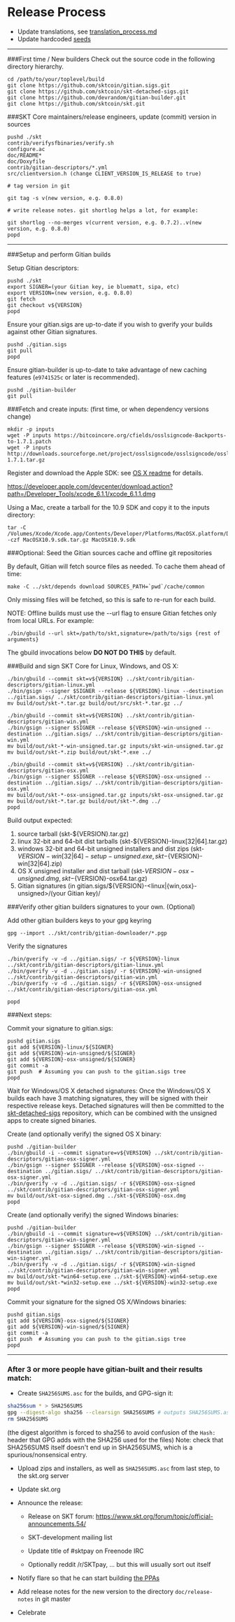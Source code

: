 Release Process
====================

* Update translations, see [translation_process.md](https://github.com/sktcoin/skt/blob/master/doc/translation_process.md#syncing-with-transifex)
* Update hardcoded [seeds](/contrib/seeds)

* * *

###First time / New builders
Check out the source code in the following directory hierarchy.

	cd /path/to/your/toplevel/build
	git clone https://github.com/sktcoin/gitian.sigs.git
	git clone https://github.com/sktcoin/skt-detached-sigs.git
	git clone https://github.com/devrandom/gitian-builder.git
	git clone https://github.com/sktcoin/skt.git

###SKT Core maintainers/release engineers, update (commit) version in sources

	pushd ./skt
	contrib/verifysfbinaries/verify.sh
	configure.ac
	doc/README*
	doc/Doxyfile
	contrib/gitian-descriptors/*.yml
	src/clientversion.h (change CLIENT_VERSION_IS_RELEASE to true)

	# tag version in git

	git tag -s v(new version, e.g. 0.8.0)

	# write release notes. git shortlog helps a lot, for example:

	git shortlog --no-merges v(current version, e.g. 0.7.2)..v(new version, e.g. 0.8.0)
	popd

* * *

###Setup and perform Gitian builds

 Setup Gitian descriptors:

	pushd ./skt
	export SIGNER=(your Gitian key, ie bluematt, sipa, etc)
	export VERSION=(new version, e.g. 0.8.0)
	git fetch
	git checkout v${VERSION}
	popd

  Ensure your gitian.sigs are up-to-date if you wish to gverify your builds against other Gitian signatures.

	pushd ./gitian.sigs
	git pull
	popd

  Ensure gitian-builder is up-to-date to take advantage of new caching features (`e9741525c` or later is recommended).

	pushd ./gitian-builder
	git pull

###Fetch and create inputs: (first time, or when dependency versions change)

	mkdir -p inputs
	wget -P inputs https://bitcoincore.org/cfields/osslsigncode-Backports-to-1.7.1.patch
	wget -P inputs http://downloads.sourceforge.net/project/osslsigncode/osslsigncode/osslsigncode-1.7.1.tar.gz

 Register and download the Apple SDK: see [OS X readme](README_osx.txt) for details.

 https://developer.apple.com/devcenter/download.action?path=/Developer_Tools/xcode_6.1.1/xcode_6.1.1.dmg

 Using a Mac, create a tarball for the 10.9 SDK and copy it to the inputs directory:

	tar -C /Volumes/Xcode/Xcode.app/Contents/Developer/Platforms/MacOSX.platform/Developer/SDKs/ -czf MacOSX10.9.sdk.tar.gz MacOSX10.9.sdk

###Optional: Seed the Gitian sources cache and offline git repositories

By default, Gitian will fetch source files as needed. To cache them ahead of time:

	make -C ../skt/depends download SOURCES_PATH=`pwd`/cache/common

Only missing files will be fetched, so this is safe to re-run for each build.

NOTE: Offline builds must use the --url flag to ensure Gitian fetches only from local URLs. For example:
```
./bin/gbuild --url skt=/path/to/skt,signature=/path/to/sigs {rest of arguments}
```
The gbuild invocations below <b>DO NOT DO THIS</b> by default.

###Build and sign SKT Core for Linux, Windows, and OS X:

	./bin/gbuild --commit skt=v${VERSION} ../skt/contrib/gitian-descriptors/gitian-linux.yml
	./bin/gsign --signer $SIGNER --release ${VERSION}-linux --destination ../gitian.sigs/ ../skt/contrib/gitian-descriptors/gitian-linux.yml
	mv build/out/skt-*.tar.gz build/out/src/skt-*.tar.gz ../

	./bin/gbuild --commit skt=v${VERSION} ../skt/contrib/gitian-descriptors/gitian-win.yml
	./bin/gsign --signer $SIGNER --release ${VERSION}-win-unsigned --destination ../gitian.sigs/ ../skt/contrib/gitian-descriptors/gitian-win.yml
	mv build/out/skt-*-win-unsigned.tar.gz inputs/skt-win-unsigned.tar.gz
	mv build/out/skt-*.zip build/out/skt-*.exe ../

	./bin/gbuild --commit skt=v${VERSION} ../skt/contrib/gitian-descriptors/gitian-osx.yml
	./bin/gsign --signer $SIGNER --release ${VERSION}-osx-unsigned --destination ../gitian.sigs/ ../skt/contrib/gitian-descriptors/gitian-osx.yml
	mv build/out/skt-*-osx-unsigned.tar.gz inputs/skt-osx-unsigned.tar.gz
	mv build/out/skt-*.tar.gz build/out/skt-*.dmg ../
	popd

  Build output expected:

  1. source tarball (skt-${VERSION}.tar.gz)
  2. linux 32-bit and 64-bit dist tarballs (skt-${VERSION}-linux[32|64].tar.gz)
  3. windows 32-bit and 64-bit unsigned installers and dist zips (skt-${VERSION}-win[32|64]-setup-unsigned.exe, skt-${VERSION}-win[32|64].zip)
  4. OS X unsigned installer and dist tarball (skt-${VERSION}-osx-unsigned.dmg, skt-${VERSION}-osx64.tar.gz)
  5. Gitian signatures (in gitian.sigs/${VERSION}-<linux|{win,osx}-unsigned>/(your Gitian key)/

###Verify other gitian builders signatures to your own. (Optional)

  Add other gitian builders keys to your gpg keyring

	gpg --import ../skt/contrib/gitian-downloader/*.pgp

  Verify the signatures

	./bin/gverify -v -d ../gitian.sigs/ -r ${VERSION}-linux ../skt/contrib/gitian-descriptors/gitian-linux.yml
	./bin/gverify -v -d ../gitian.sigs/ -r ${VERSION}-win-unsigned ../skt/contrib/gitian-descriptors/gitian-win.yml
	./bin/gverify -v -d ../gitian.sigs/ -r ${VERSION}-osx-unsigned ../skt/contrib/gitian-descriptors/gitian-osx.yml

	popd

###Next steps:

Commit your signature to gitian.sigs:

	pushd gitian.sigs
	git add ${VERSION}-linux/${SIGNER}
	git add ${VERSION}-win-unsigned/${SIGNER}
	git add ${VERSION}-osx-unsigned/${SIGNER}
	git commit -a
	git push  # Assuming you can push to the gitian.sigs tree
	popd

  Wait for Windows/OS X detached signatures:
	Once the Windows/OS X builds each have 3 matching signatures, they will be signed with their respective release keys.
	Detached signatures will then be committed to the [skt-detached-sigs](https://github.com/sktcoin/skt-detached-sigs) repository, which can be combined with the unsigned apps to create signed binaries.

  Create (and optionally verify) the signed OS X binary:

	pushd ./gitian-builder
	./bin/gbuild -i --commit signature=v${VERSION} ../skt/contrib/gitian-descriptors/gitian-osx-signer.yml
	./bin/gsign --signer $SIGNER --release ${VERSION}-osx-signed --destination ../gitian.sigs/ ../skt/contrib/gitian-descriptors/gitian-osx-signer.yml
	./bin/gverify -v -d ../gitian.sigs/ -r ${VERSION}-osx-signed ../skt/contrib/gitian-descriptors/gitian-osx-signer.yml
	mv build/out/skt-osx-signed.dmg ../skt-${VERSION}-osx.dmg
	popd

  Create (and optionally verify) the signed Windows binaries:

	pushd ./gitian-builder
	./bin/gbuild -i --commit signature=v${VERSION} ../skt/contrib/gitian-descriptors/gitian-win-signer.yml
	./bin/gsign --signer $SIGNER --release ${VERSION}-win-signed --destination ../gitian.sigs/ ../skt/contrib/gitian-descriptors/gitian-win-signer.yml
	./bin/gverify -v -d ../gitian.sigs/ -r ${VERSION}-win-signed ../skt/contrib/gitian-descriptors/gitian-win-signer.yml
	mv build/out/skt-*win64-setup.exe ../skt-${VERSION}-win64-setup.exe
	mv build/out/skt-*win32-setup.exe ../skt-${VERSION}-win32-setup.exe
	popd

Commit your signature for the signed OS X/Windows binaries:

	pushd gitian.sigs
	git add ${VERSION}-osx-signed/${SIGNER}
	git add ${VERSION}-win-signed/${SIGNER}
	git commit -a
	git push  # Assuming you can push to the gitian.sigs tree
	popd

-------------------------------------------------------------------------

### After 3 or more people have gitian-built and their results match:

- Create `SHA256SUMS.asc` for the builds, and GPG-sign it:
```bash
sha256sum * > SHA256SUMS
gpg --digest-algo sha256 --clearsign SHA256SUMS # outputs SHA256SUMS.asc
rm SHA256SUMS
```
(the digest algorithm is forced to sha256 to avoid confusion of the `Hash:` header that GPG adds with the SHA256 used for the files)
Note: check that SHA256SUMS itself doesn't end up in SHA256SUMS, which is a spurious/nonsensical entry.

- Upload zips and installers, as well as `SHA256SUMS.asc` from last step, to the skt.org server

- Update skt.org

- Announce the release:

  - Release on SKT forum: https://www.skt.org/forum/topic/official-announcements.54/

  - SKT-development mailing list

  - Update title of #sktpay on Freenode IRC

  - Optionally reddit /r/SKTpay, ... but this will usually sort out itself

- Notify flare so that he can start building [the PPAs](https://launchpad.net/~skt.org/+archive/ubuntu/skt)

- Add release notes for the new version to the directory `doc/release-notes` in git master

- Celebrate
